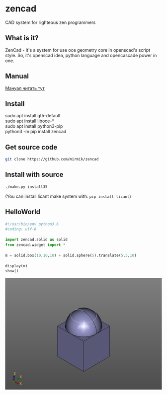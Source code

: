 # zencad
CAD system for righteous zen programmers

What is it?
-----------
ZenCad - it's a system for use oce geometry core in openscad's script style.
So, it's  openscad idea, python language and opencascade power in one.  

Manual
------
[Мануал читать тут](https://mirmik.github.io/zencad/)


Install
-------
sudo apt install qt5-default  
sudo apt install liboce-*  
sudo apt install python3-pip  
python3 -m pip install zencad  

Get source code
---------------
```sh
git clone https://github.com/mirmik/zencad
```

Install with source
-------------------
```sh
./make.py install35
```
(You can install licant make system with: ```pip install licant```)

HelloWorld
----------
```python
#!/usr/bin/env python3.6
#coding: utf-8

import zencad.solid as solid
from zencad.widget import *

m = solid.box(10,10,10) + solid.sphere(5).translate(5,5,10)

display(m)
show()
```

![/docs/images/result.jpeg](/docs/images/result.jpeg)

